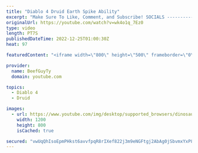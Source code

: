 ```yaml
---
title: "Diablo 4 Druid Earth Spike Ability"
excerpt: "Make Sure To Like, Comment, and Subscribe! SOCIALS ---------------------------------------------- Join Our ..."
originalUrl: https://youtube.com/watch?v=wk4o1q_7Ez0
type: video
length: PT7S
publishedDateTime: 2022-12-25T01:00:30Z
heat: 97

featuredContent: "<iframe width=\"800\" height=\"500\" frameborder=\"0\" src=\"https://www.youtube.com/embed/wk4o1q_7Ez0\" allow=\"accelerometer; autoplay; encrypted-media; gyroscope; picture-in-picture\" allowfullscreen></iframe>"

provider:
  name: BeefGuyTy
  domain: youtube.com

topics:
  - Diablo 4
  - Druid

images:
  - url: https://www.youtube.com/img/desktop/supported_browsers/dinosaur.png
    width: 1200
    height: 800
    isCached: true

secured: "vwUqQhIsoEpmPHkst6avvfpqR8rIXef822j3m9eNGFtgj2AbAg0jSbvmxYxP8RXKEgrak8H0Qrw3VhobYJfpFp/yTLxRwfkW3AM/FxMy1zrBkoZdDI4D8ZP0zXk14p01IUUxVocv0MKty0pcjKnUZl2072qkKLIhzzjj04GnqkLiYa8f/sjZY726349uOzSdkvxg75ulBd+qDXQFBYCL8uK4JsiWo6xaWuqDmvQxrmYkz2ULbZinv36RRXwAG2w1MjI2ZMYyQpVncbtjEL7lKN14BEmwEY+dp4dHMaAa7ufpXU/xB6gCqYlwiHYN7MhDWz2ctL8R+bynf4SuqxOSNq23DijU8saIOT/yB4pdr+C+K3bpcMEVDUS7Fm6H3+IeBhwmj1qfV3Xy13HS3z0UFaTVygfDXeWnfZq8cO6YkDo=;Ka6myVaLh00UGqoh3OOoDA=="
---
```



